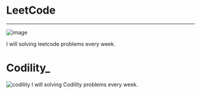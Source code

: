 # LeetCode
---
![image](https://user-images.githubusercontent.com/75519839/167060922-bf2f0496-f672-43d4-946d-217e35a6fb9c.png)

I will solving leetcode problems every week.

# Codility_

![codility](https://user-images.githubusercontent.com/75519839/175100667-d4f036fd-f29f-462f-8274-55a00ce1b184.jpeg)
I will solving Codility problems every week.
